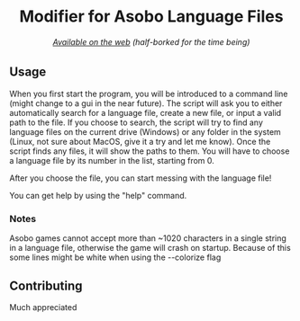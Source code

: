 <h1 align=center>Modifier for Asobo Language Files</h1>
<h6 align=center><a href="https://pizzart.github.io/MALaF.html">Available on the web<a/> (half-borked for the time being)</h6>

## Usage
When you first start the program, you will be introduced to a command line (might change to a gui in the near future). The script will ask you to either automatically search for a language file, create a new file, or input a valid path to the file. If you choose to search, the script will try to find any language files on the current drive (Windows) or any folder in the system (Linux, not sure about MacOS, give it a try and let me know). Once the script finds any files, it will show the paths to them. You will have to choose a language file by its number in the list, starting from 0.

After you choose the file, you can start messing with the language file!

You can get help by using the "help" command.

### Notes
Asobo games cannot accept more than ~1020 characters in a single string in a language file, otherwise the game will crash on startup. Because of this some lines might be white when using the --colorize flag

## Contributing
Much appreciated
